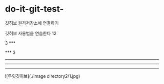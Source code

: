 # do-it-git-test-
깃허브 원격저장소에 연결하기

깃허브 사용법을 연습한다
12

3  ***

***  3

***

* * *

---


![두잇깃허브](./image directory2/1.jpg)
